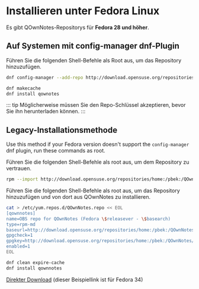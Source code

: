 # Installieren unter Fedora Linux

Es gibt QOwnNotes-Repositorys für **Fedora 28 und höher**.

## Auf Systemen mit config-manager dnf-Plugin

Führen Sie die folgenden Shell-Befehle als Root aus, um das Repository hinzuzufügen.

```bash
dnf config-manager --add-repo http://download.opensuse.org/repositories/home:/pbek:/QOwnNotes/Fedora_\$releasever/

dnf makecache
dnf install qownotes
```

::: tip
Möglicherweise müssen Sie den Repo-Schlüssel akzeptieren, bevor Sie ihn herunterladen können.
:::

## Legacy-Installationsmethode

Use this method if your Fedora version doesn't support the `config-manager` dnf plugin, run these commands as root.

Führen Sie die folgenden Shell-Befehle als root aus, um dem Repository zu vertrauen.

```bash
rpm --import http://download.opensuse.org/repositories/home:/pbek:/QOwnNotes/Fedora_34/repodata/repomd.xml.key
```

Führen Sie die folgenden Shell-Befehle als root aus, um das Repository hinzuzufügen und von dort aus QOwnNotes zu installieren.

```bash
cat > /etc/yum.repos.d/QOwnNotes.repo << EOL
[qownnotes]
name=OBS repo for QOwnNotes (Fedora \$releasever - \$basearch)
type=rpm-md
baseurl=http://download.opensuse.org/repositories/home:/pbek:/QOwnNotes/Fedora_\$releasever/
gpgcheck=1
gpgkey=http://download.opensuse.org/repositories/home:/pbek:/QOwnNotes/Fedora_\$releasever/repodata/repomd.xml.key
enabled=1
EOL

dnf clean expire-cache
dnf install qownnotes
```

[Direkter Download](https://build.opensuse.org/package/binaries/home:pbek:QOwnNotes/desktop/Fedora_34) (dieser Beispiellink ist für Fedora 34)
